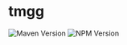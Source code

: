 # tmgg

![Maven Version](https://img.shields.io/maven-central/v/io.github.tmgg/tmgg-system-parent)  ![NPM Version](https://img.shields.io/npm/v/%40tmgg%2Ftmgg-system)

